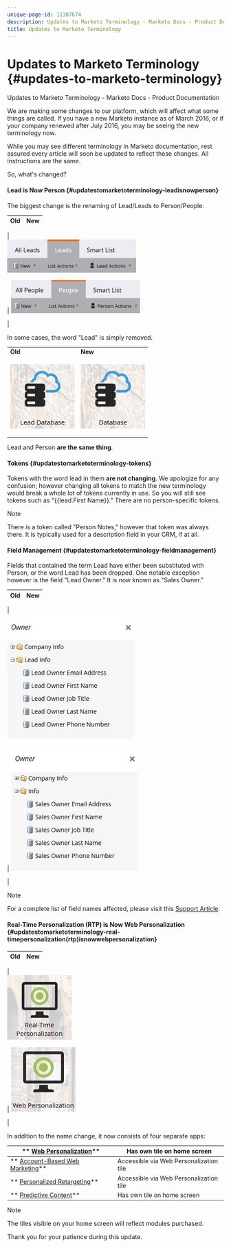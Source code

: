 ```yaml
---
unique-page-id: 11387674
description: Updates to Marketo Terminology - Marketo Docs - Product Documentation
title: Updates to Marketo Terminology
---
```


# Updates to Marketo Terminology {#updates-to-marketo-terminology}

Updates to Marketo Terminology - Marketo Docs - Product Documentation

We are making some changes to our platform, which will affect what some things are called. If you have a new Marketo instance as of March 2016, or if your company renewed after July 2016, you may be seeing the new terminology now.

While you may see different terminology in Marketo documentation, rest assured every article will soon be updated to reflect these changes. All instructions are the same.

So, what's changed?

#### Lead is Now Person {#updatestomarketoterminology-leadisnowperson}

The biggest change is the renaming of Lead/Leads to Person/People.

| **Old** |**New** |
|---|---|
|  
![](assets/leads.png)

| 
![](assets/people.png)

|

In some cases, the word "Lead" is simply removed.

<table class="wrapped confluenceTable"> 
 <colgroup> 
  <col> 
  <col> 
 </colgroup> 
 <tbody> 
  <tr> 
   <td><strong>Old</strong></td> 
   <td><strong>New</strong></td> 
  </tr> 
  <tr> 
   <td> 
    <div class="content-wrapper"> 
     <img class="confluence-embedded-image" src="assets/lead-database.png" data-linked-resource-id="11387676" data-linked-resource-type="attachment" data-base-url="https://docs.marketo.com" data-linked-resource-container-id="11387674"> 
    </div></td> 
   <td> 
    <div class="content-wrapper"> 
     <p><img class="confluence-embedded-image" src="assets/database.png" data-linked-resource-id="11387677" data-linked-resource-type="attachment" data-base-url="https://docs.marketo.com" data-linked-resource-container-id="11387674"></p> 
    </div></td> 
  </tr> 
 </tbody> 
</table>

Lead and Person **are the same thing**.

#### Tokens {#updatestomarketoterminology-tokens}

Tokens with the word lead in them **are not changing**. We apologize for any confusion; however changing all tokens to match the new terminology would break a whole lot of tokens currently in use. So you will still see tokens such as "{{lead.First Name}}." There are no person-specific tokens.

>[!NOTE]
>
>There *is* a token called "Person Notes," however that token was always there. It is typically used for a description field in your CRM, if at all.

#### Field Management {#updatestomarketoterminology-fieldmanagement}

Fields that contained the term Lead have either been substituted with Person, or the word Lead has been dropped. One notable exception however is the field "Lead Owner." It is now known as "Sales Owner."

| **Old** |**New** |
|---|---|
|  
![](assets/lead-owner.png)

| 
![](assets/sales-owner.png)

|

>[!NOTE]
>
>For a complete list of field names affected, please visit this [Support Article](https://nation.marketo.com/docs/DOC-4218#jive_content_id_Field_Names_and_Tokens).

#### Real-Time Personalization (RTP) is Now Web Personalization {#updatestomarketoterminology-real-timepersonalization(rtp)isnowwebpersonalization}

| **Old** |**New** |
|---|---|
|  
![](assets/rtp.png)

| 
![](assets/web.png)

|

In addition to the name change, it now consists of four separate apps:

| ** [Web Personalization](http://docs.marketo.com/display/DOCS/Web+Personalization+-+RTP)** |Has own tile on home screen |
|---|---|
| ** [Account-Based Web Marketing](http://docs.marketo.com/display/DOCS/Account-Based+Web+Marketing)** |Accessible via Web Personalization tile |
| ** [Personalized Retargeting](http://docs.marketo.com/display/DOCS/Website+Retargeting)** |Accessible via Web Personalization tile |
| ** [Predictive Content](http://docs.marketo.com/display/DOCS/Predictive+Content)** |Has own tile on home screen |

>[!NOTE]
>
>The tiles visible on your home screen will reflect modules purchased.

Thank you for your patience during this update.

